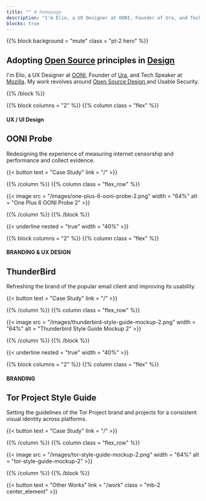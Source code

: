 ```yaml
---
title: "" # homepage
description: "I'm Elio, a UX Designer at OONI, Founder of Ura, and Tech Speaker at Mozilla. My work revolves around Open Source Design and Usable Security."
blocks: true
---
```


{{% block background = "mute" class = "pt-2 hero" %}}

## Adopting [Open Source](http://www.opensourcedesign.net/) principles in [Design](http://www.ura.design/)

I'm Elio, a UX Designer at [OONI](https://ooni.torproject.org/), Founder of [Ura](http://www.ura.design/), and Tech Speaker at [Mozilla](http://www.mozilla.org/). My work revolves around [Open Source Design ](http://www.opensourcedesign.net/) and Usable Security.

{{% /block %}}

{{% block columns = "2" %}}
{{% column class = "flex" %}}
#### UX / UI Design
## OONI Probe

Redesigning the experience of measuring internet censorship and performance and collect evidence.

{{< button text = "Case Study" link = "/" >}}

{{% /column %}}
{{% column class = "flex_row" %}}

<!-- ![One Plus 6 OONI Probe 2](/images/one-plus-6-ooni-probe-2.png) -->
{{< image src = "/images/one-plus-6-ooni-probe-2.png" width = "64%" alt = "One Plus 6 OONI Probe 2" >}}

{{% /column %}}
{{% /block %}}

{{< underline nested = "true" width = "40%" >}}

{{% block columns = "2" %}}
{{% column class = "flex" %}}
#### BRANDING & UX DESIGN
## ThunderBird

Refreshing the brand of the popular email client and improving its usability.

{{< button text = "Case Study" link = "/" >}}

{{% /column %}}
{{% column class = "flex_row" %}}

<!-- ![Thunderbird Style Guide Mockup 2](/images/thunderbird-style-guide-mockup-2.png) -->
{{< image src = "/images/thunderbird-style-guide-mockup-2.png" width = "64%" alt = "Thunderbird Style Guide Mockup 2" >}}

{{% /column %}}
{{% /block %}}

{{< underline nested = "true" width = "40%" >}}

{{% block columns = "2" %}}
{{% column class = "flex" %}}
#### BRANDING
## Tor Project Style Guide

Setting the guidelines of the Tor Project brand and projects for a consistent visual identity across platforms.

{{< button text = "Case Study" link = "/" >}}

{{% /column %}}
{{% column class = "flex_row" %}}

<!-- ![Tor Style Guide Mockup 2](/images/tor-style-guide-mockup-2.png) -->
{{< image src = "/images/tor-style-guide-mockup-2.png" width = "64%" alt = "tor-style-guide-mockup-2" >}}

{{% /column %}}
{{% /block %}}

{{< button text = "Other Works" link = "/work" class = "mb-2 center_element" >}}
